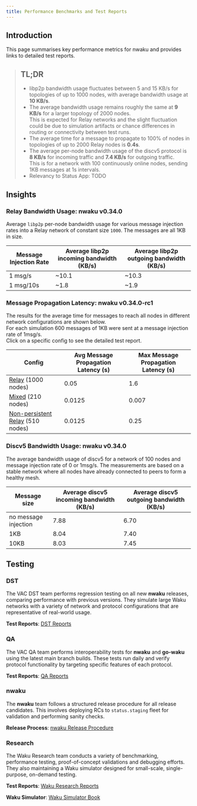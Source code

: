 ```yaml
---
title: Performance Benchmarks and Test Reports
---
```



## Introduction
This page summarises key performance metrics for nwaku and provides links to detailed test reports.

> ## TL;DR
>
> - libp2p bandwidth usage fluctuates between 5 and 15 KB/s for topologies of up to 1000 nodes, with average bandwidth usage at **10 KB/s**.
> - The average bandwidth usage remains roughly the same at **9 KB/s** for a larger topology of 2000 nodes.  
This is expected for Relay networks and the slight fluctuation could be due to simulation artifacts or chance differences in routing or connectivity between test runs.
> - The average time for a message to propagate to 100% of nodes in topologies of up to 2000 Relay nodes is **0.4s**.
> - The average per-node bandwidth usage of the discv5 protocol is **8 KB/s** for incoming traffic and **7.4 KB/s** for outgoing traffic.  
 This is for a network with 100 continuously online nodes, sending 1KB messages at 1s intervals.
> - Relevancy to Status App: TODO


## Insights

### Relay Bandwidth Usage: nwaku v0.34.0
Average `libp2p` per-node bandwidth usage for various message injection rates into a Relay network of constant size `1000`.
The messages are all 1KB in size.

| Message Injection Rate | Average libp2p incoming bandwidth (KB/s) | Average libp2p outgoing bandwidth (KB/s) |
|------------------------|------------------------------------------|------------------------------------------|
| 1 msg/s                | ~10.1                                    | ~10.3                                    |
| 1 msg/10s              | ~1.8                                     | ~1.9                                     |

### Message Propagation Latency: nwaku v0.34.0-rc1
The results for the average time for messages to reach all nodes in different network configurations are shown below.  
For each simulation 600 messages of 1KB were sent at a message injection rate of 1msg/s.  
Click on a specific config to see the detailed test report.


| Config                                                                                                                       | Avg Message Propagation Latency (s) | Max Message Propagation Latency (s)|
|------------------------------------------------------------------------------------------------------------------------------|-------------------------------------|------------------------------------|
| [Relay](https://www.notion.so/Waku-regression-testing-v0-34-1618f96fb65c803bb7bad6ecd6bafff9) (1000 nodes)                   | 0.05                                | 1.6                                |
| [Mixed](https://www.notion.so/Mixed-environment-analysis-1688f96fb65c809eb235c59b97d6e15b) (210 nodes)                       | 0.0125                              | 0.007                              |
| [Non-persistent Relay](https://www.notion.so/High-Churn-Relay-Store-Reliability-16c8f96fb65c8008bacaf5e86881160c) (510 nodes)| 0.0125                              | 0.25                               |  

### Discv5 Bandwidth Usage: nwaku v0.34.0
The average bandwidth usage of discv5 for a network of 100 nodes and message injection rate of 0 or 1msg/s.
The measurements are based on a stable network where all nodes have already connected to peers to form a healthy mesh.

|Message size         |Average discv5 incoming bandwidth (KB/s)|Average discv5 outgoing bandwidth (KB/s)|
|-------------------- |----------------------------------------|----------------------------------------|
| no message injection| 7.88                                   | 6.70                                   |
| 1KB                 | 8.04                                   | 7.40                                   |
| 10KB                | 8.03                                   | 7.45                                   |

## Testing
### DST
The VAC DST team performs regression testing on all new **nwaku** releases, comparing performance with previous versions. They simulate large Waku networks with a variety of network and protocol configurations that are representative of real-world usage.

**Test Reports**: [DST Reports](https://www.notion.so/DST-Reports-1228f96fb65c80729cd1d98a7496fe6f)  


### QA
The VAC QA team performs interoperability tests for **nwaku** and **go-waku** using the latest main branch builds. These tests run daily and verify protocol functionality by targeting specific features of each protocol.  

**Test Reports**: [QA Reports](https://discord.com/channels/1110799176264056863/1196933819614363678)  

### nwaku
The **nwaku** team follows a structured release procedure for all release candidates. This involves deploying RCs to `status.staging` fleet for validation and performing sanity checks.  

**Release Process**: [nwaku Release Procedure](https://github.com/waku-org/nwaku/blob/master/.github/ISSUE_TEMPLATE/prepare_release.md)  


### Research
The Waku Research team conducts a variety of benchmarking, performance testing, proof-of-concept validations and debugging efforts. They also maintaining a Waku simulator designed for small-scale, single-purpose, on-demand testing.


**Test Reports**: [Waku Research Reports](https://www.notion.so/Miscellaneous-2c02516248db4a28ba8cb2797a40d1bb)

**Waku Simulator**: [Waku Simulator Book](https://waku-org.github.io/waku-simulator/)

